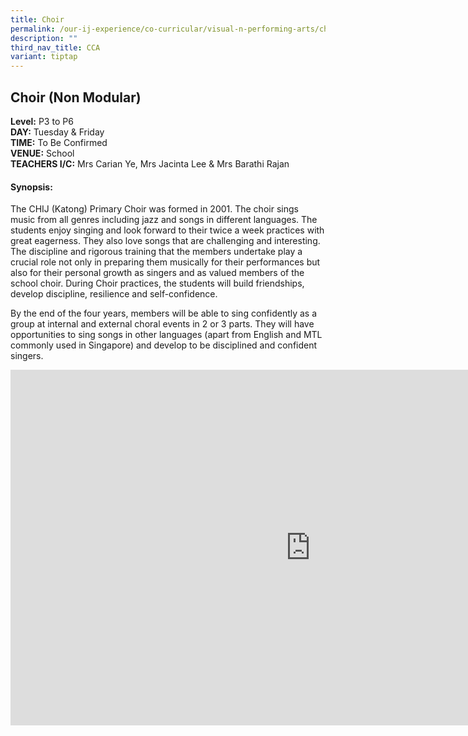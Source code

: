 ```yaml
---
title: Choir
permalink: /our-ij-experience/co-curricular/visual-n-performing-arts/choir/
description: ""
third_nav_title: CCA
variant: tiptap
---
```

<h2>Choir (Non Modular)</h2>
<p><strong>Level:</strong>&nbsp;P3 to P6
<br><strong>DAY:</strong>&nbsp;Tuesday &amp; Friday
<br><strong>TIME:</strong>&nbsp;To Be Confirmed
<br><strong>VENUE:</strong>&nbsp;School
<br><strong>TEACHERS I/C:</strong>&nbsp;Mrs Carian Ye, Mrs Jacinta Lee &amp;
Mrs Barathi Rajan</p>
<h4><strong>Synopsis:</strong></h4>
<p>The CHIJ (Katong) Primary Choir was formed in 2001. The choir sings music
from all genres including jazz and songs in different languages. The students
enjoy singing and look forward to their twice a week practices with great
eagerness. They also love songs that are challenging and interesting. The
discipline and rigorous training that the members undertake play a crucial
role not only in preparing them musically for their performances but also
for their personal growth as singers and as valued members of the school
choir. During Choir practices, the students will build friendships, develop
discipline, resilience and self-confidence.</p>
<p>By the end of the four years, members will be able to sing confidently
as a group at internal and external choral events in 2 or 3 parts. They
will have opportunities to sing songs in other languages (apart from English
and MTL commonly used in Singapore) and develop to be disciplined and confident
singers.</p>
<div class="iframe-wrapper">
<iframe height="569" width="960" allowfullscreen="true" frameborder="0" src="https://docs.google.com/presentation/d/e/2PACX-1vQ0e-bAmY0dmMa5ZaL7k_2V59TqblbhCziI_G63j-bMwcXjKWZZS9naii2FNWgvW0sQxW1iiz0Kzw6D/embed?start=true&amp;loop=false&amp;delayms=5000"></iframe>
</div>
<p></p>